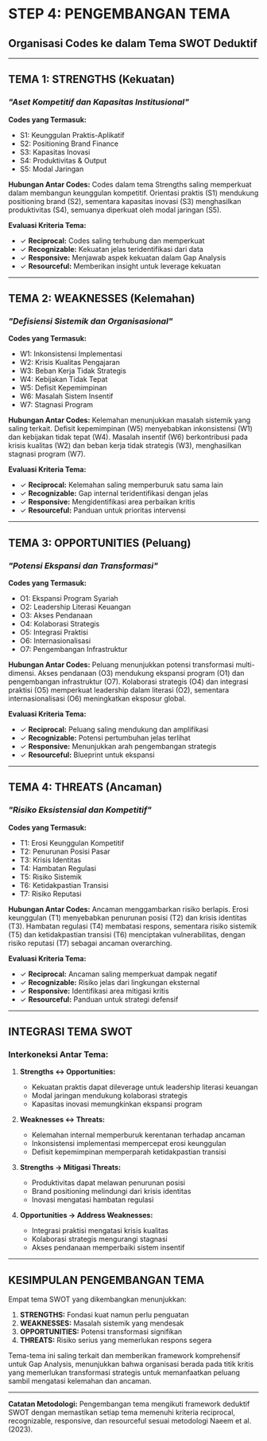 # STEP 4: PENGEMBANGAN TEMA
## Organisasi Codes ke dalam Tema SWOT Deduktif

---

## **TEMA 1: STRENGTHS (Kekuatan)**
### *"Aset Kompetitif dan Kapasitas Institusional"*

**Codes yang Termasuk:**
- S1: Keunggulan Praktis-Aplikatif
- S2: Positioning Brand Finance
- S3: Kapasitas Inovasi
- S4: Produktivitas & Output
- S5: Modal Jaringan

**Hubungan Antar Codes:**
Codes dalam tema Strengths saling memperkuat dalam membangun keunggulan kompetitif. Orientasi praktis (S1) mendukung positioning brand (S2), sementara kapasitas inovasi (S3) menghasilkan produktivitas (S4), semuanya diperkuat oleh modal jaringan (S5).

**Evaluasi Kriteria Tema:**
- ✓ **Reciprocal:** Codes saling terhubung dan memperkuat
- ✓ **Recognizable:** Kekuatan jelas teridentifikasi dari data
- ✓ **Responsive:** Menjawab aspek kekuatan dalam Gap Analysis
- ✓ **Resourceful:** Memberikan insight untuk leverage kekuatan

---

## **TEMA 2: WEAKNESSES (Kelemahan)**
### *"Defisiensi Sistemik dan Organisasional"*

**Codes yang Termasuk:**
- W1: Inkonsistensi Implementasi
- W2: Krisis Kualitas Pengajaran
- W3: Beban Kerja Tidak Strategis
- W4: Kebijakan Tidak Tepat
- W5: Defisit Kepemimpinan
- W6: Masalah Sistem Insentif
- W7: Stagnasi Program

**Hubungan Antar Codes:**
Kelemahan menunjukkan masalah sistemik yang saling terkait. Defisit kepemimpinan (W5) menyebabkan inkonsistensi (W1) dan kebijakan tidak tepat (W4). Masalah insentif (W6) berkontribusi pada krisis kualitas (W2) dan beban kerja tidak strategis (W3), menghasilkan stagnasi program (W7).

**Evaluasi Kriteria Tema:**
- ✓ **Reciprocal:** Kelemahan saling memperburuk satu sama lain
- ✓ **Recognizable:** Gap internal teridentifikasi dengan jelas
- ✓ **Responsive:** Mengidentifikasi area perbaikan kritis
- ✓ **Resourceful:** Panduan untuk prioritas intervensi

---

## **TEMA 3: OPPORTUNITIES (Peluang)**
### *"Potensi Ekspansi dan Transformasi"*

**Codes yang Termasuk:**
- O1: Ekspansi Program Syariah
- O2: Leadership Literasi Keuangan
- O3: Akses Pendanaan
- O4: Kolaborasi Strategis
- O5: Integrasi Praktisi
- O6: Internasionalisasi
- O7: Pengembangan Infrastruktur

**Hubungan Antar Codes:**
Peluang menunjukkan potensi transformasi multi-dimensi. Akses pendanaan (O3) mendukung ekspansi program (O1) dan pengembangan infrastruktur (O7). Kolaborasi strategis (O4) dan integrasi praktisi (O5) memperkuat leadership dalam literasi (O2), sementara internasionalisasi (O6) meningkatkan eksposur global.

**Evaluasi Kriteria Tema:**
- ✓ **Reciprocal:** Peluang saling mendukung dan amplifikasi
- ✓ **Recognizable:** Potensi pertumbuhan jelas terlihat
- ✓ **Responsive:** Menunjukkan arah pengembangan strategis
- ✓ **Resourceful:** Blueprint untuk ekspansi

---

## **TEMA 4: THREATS (Ancaman)**
### *"Risiko Eksistensial dan Kompetitif"*

**Codes yang Termasuk:**
- T1: Erosi Keunggulan Kompetitif
- T2: Penurunan Posisi Pasar
- T3: Krisis Identitas
- T4: Hambatan Regulasi
- T5: Risiko Sistemik
- T6: Ketidakpastian Transisi
- T7: Risiko Reputasi

**Hubungan Antar Codes:**
Ancaman menggambarkan risiko berlapis. Erosi keunggulan (T1) menyebabkan penurunan posisi (T2) dan krisis identitas (T3). Hambatan regulasi (T4) membatasi respons, sementara risiko sistemik (T5) dan ketidakpastian transisi (T6) menciptakan vulnerabilitas, dengan risiko reputasi (T7) sebagai ancaman overarching.

**Evaluasi Kriteria Tema:**
- ✓ **Reciprocal:** Ancaman saling memperkuat dampak negatif
- ✓ **Recognizable:** Risiko jelas dari lingkungan eksternal
- ✓ **Responsive:** Identifikasi area mitigasi kritis
- ✓ **Resourceful:** Panduan untuk strategi defensif

---

## **INTEGRASI TEMA SWOT**

### Interkoneksi Antar Tema:

1. **Strengths ↔ Opportunities:**
   - Kekuatan praktis dapat dileverage untuk leadership literasi keuangan
   - Modal jaringan mendukung kolaborasi strategis
   - Kapasitas inovasi memungkinkan ekspansi program

2. **Weaknesses ↔ Threats:**
   - Kelemahan internal memperburuk kerentanan terhadap ancaman
   - Inkonsistensi implementasi mempercepat erosi keunggulan
   - Defisit kepemimpinan memperparah ketidakpastian transisi

3. **Strengths → Mitigasi Threats:**
   - Produktivitas dapat melawan penurunan posisi
   - Brand positioning melindungi dari krisis identitas
   - Inovasi mengatasi hambatan regulasi

4. **Opportunities → Address Weaknesses:**
   - Integrasi praktisi mengatasi krisis kualitas
   - Kolaborasi strategis mengurangi stagnasi
   - Akses pendanaan memperbaiki sistem insentif

---

## **KESIMPULAN PENGEMBANGAN TEMA**

Empat tema SWOT yang dikembangkan menunjukkan:

1. **STRENGTHS:** Fondasi kuat namun perlu penguatan
2. **WEAKNESSES:** Masalah sistemik yang mendesak
3. **OPPORTUNITIES:** Potensi transformasi signifikan
4. **THREATS:** Risiko serius yang memerlukan respons segera

Tema-tema ini saling terkait dan memberikan framework komprehensif untuk Gap Analysis, menunjukkan bahwa organisasi berada pada titik kritis yang memerlukan transformasi strategis untuk memanfaatkan peluang sambil mengatasi kelemahan dan ancaman.

---

**Catatan Metodologi:** Pengembangan tema mengikuti framework deduktif SWOT dengan memastikan setiap tema memenuhi kriteria reciprocal, recognizable, responsive, dan resourceful sesuai metodologi Naeem et al. (2023).